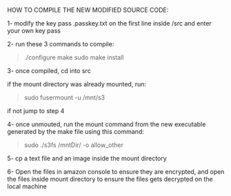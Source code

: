 HOW TO COMPILE THE NEW MODIFIED SOURCE CODE: 


1- modify the key pass .passkey.txt on the first line inside /src and enter your own key pass

2- run these 3 commands to compile:

> ./configure
> make
> sudo make install


3- once compiled, cd into src

if the mount directory was already mounted, run:

> sudo fusermount -u /mnt/s3 

if not jump to step 4

4- once unmouted, run the mount command from the new executable generated by the make file using this command:

> sudo ./s3fs <bucketname> /mntDir/ -o allow_other

5- cp a text file and an image inside the mount directory



6- Open the files in amazon console to ensure they are encrypted, and open the files inside mount directory to ensure the files gets decrypted on the local machine


